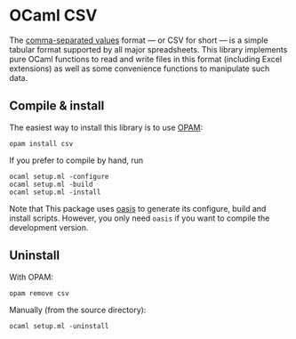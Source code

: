 OCaml CSV
=========

The [comma-separated values](http://en.wikipedia.org/wiki/Comma-separated_values)
format — or CSV for short — is a simple tabular format supported by
all major spreadsheets.  This library implements pure OCaml functions
to read and write files in this format (including Excel extensions) as
well as some convenience functions to manipulate such data.

Compile & install
-----------------

The easiest way to install this library is to use
[OPAM](http://opam.ocaml.org/):

    opam install csv

If you prefer to compile by hand, run

    ocaml setup.ml -configure
    ocaml setup.ml -build
    ocaml setup.ml -install

Note that This package uses [oasis](https://github.com/ocaml/oasis) to
generate its configure, build and install scripts.  However, you only
need `oasis` if you want to compile the development version.

Uninstall
---------

With OPAM:

    opam remove csv

Manually (from the source directory):

    ocaml setup.ml -uninstall
